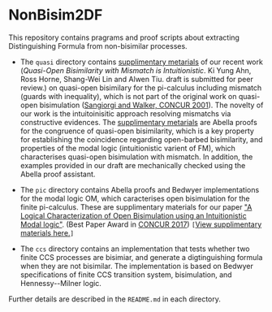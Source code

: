 # NonBisim2DF
This repository contains pragrams and proof scripts about extracting Distinguishing Formula from non-bisimilar processes.

* The `quasi` directory contains [supplimentary metarials](https://github.com/kyagrd/NonBisim2DF/tree/master/quasi) of our recent work (*Quasi-Open Bisimilarity with Mismatch is Intuitionistic*. Ki Yung Ahn, Ross Horne, Shang-Wei Lin and Alwen Tiu. draft is submitted for peer review.) on quasi-open bisimilary for the pi-calculus including mismatch (guards with inequality), which is not part of the original work on quasi-open bisimulation ([Sangiorgi and Walker, CONCUR 2001](https://dx.doi.org/10.1007/3-540-44685-0_20)). The novelty of our work is the intuitoinisitic approach resolving mismatchs via constructive evidences. The [supplimentary metarials](https://github.com/kyagrd/NonBisim2DF/tree/master/quasi) are Abella proofs for the congruence of quasi-open bisimilarity, which is a key property for establishing the coincidence regarding open-barbed bisimilarity, and properties of the modal logic (intuitionistic varient of FM), which characterises quasi-open bisimulation with mismatch. In addition, the examples provided in our draft are mechanically checked using the Abella proof assistant. 

* The `pic` directory contains Abella proofs and Bedwyer implementations for the modal logic OM, which caracterises open bisimulation for the finite pi-calculus. These are supplimentary materials for our paper ["A Logical Characterization of Open Bisimulation using an Intuitionistic Modal logic"](http://dx.doi.org/10.4230/LIPIcs.CONCUR.2017.7). (Best Paper Award in [CONCUR 2017](https://www.concur2017.tu-berlin.de)) `[`[View supplimentary materials here.](https://github.com/kyagrd/NonBisim2DF/tree/master/pic)`]`

* The `ccs` directory contains an implementation that tests whether two finite CCS processes are bisimiar, and generate a digtinguishing formula when they are not bisimilar. The implementation is based on Bedwyer specifications of finite CCS transition system, bisimulation, and Hennessy--Milner logic.

Further details are described in the `README.md` in each directory.
